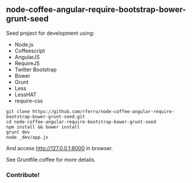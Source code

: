
## node-coffee-angular-require-bootstrap-bower-grunt-seed #

Seed project for development using:

 - Node.js
 - Coffeescript
 - AngularJS
 - RequireJS
 - Twitter Bootstrap
 - Bower
 - Grunt
 - Less
 - LessHAT
 - require-css

```
git clone https://github.com/rferro/node-coffee-angular-require-bootstrap-bower-grunt-seed.git
cd node-coffee-angular-require-bootstrap-bower-grunt-seed
npm install && bower install
grunt dev
node _dev/app.js
```
And access http://127.0.0.1:8000 in browser.

See Gruntfile.coffee for more details.

### Contribute!
